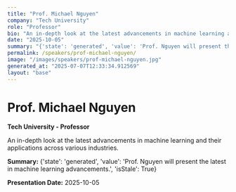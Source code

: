 ```yaml
---
title: "Prof. Michael Nguyen"
company: "Tech University"
role: "Professor"
bio: "An in-depth look at the latest advancements in machine learning and their applications across various industries."
date: "2025-10-05"
summary: "{'state': 'generated', 'value': 'Prof. Nguyen will present the latest in machine learning advancements.', 'isStale': True}"
permalink: /speakers/prof-michael-nguyen/
image: "/images/speakers/prof-michael-nguyen.jpg"
generated_at: "2025-07-07T12:33:34.912569"
layout: "base"
---
```


# Prof. Michael Nguyen

**Tech University - Professor**

An in-depth look at the latest advancements in machine learning and their applications across various industries.

**Summary:** {'state': 'generated', 'value': 'Prof. Nguyen will present the latest in machine learning advancements.', 'isStale': True}

**Presentation Date:** 2025-10-05

